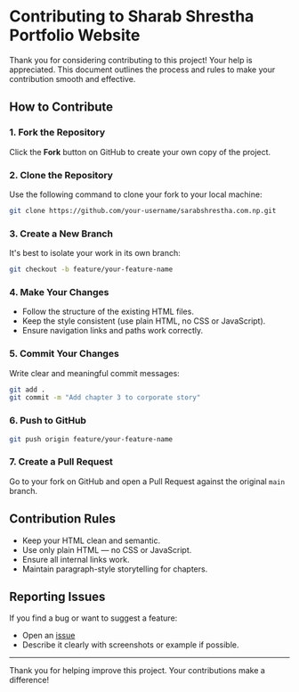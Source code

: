 # Contributing to Sharab Shrestha Portfolio Website

Thank you for considering contributing to this project! Your help is appreciated. This document outlines the process and rules to make your contribution smooth and effective.

## How to Contribute

### 1. Fork the Repository

Click the **Fork** button on GitHub to create your own copy of the project.

### 2. Clone the Repository

Use the following command to clone your fork to your local machine:

```bash
git clone https://github.com/your-username/sarabshrestha.com.np.git
````

### 3. Create a New Branch

It's best to isolate your work in its own branch:

```bash
git checkout -b feature/your-feature-name
```

### 4. Make Your Changes

* Follow the structure of the existing HTML files.
* Keep the style consistent (use plain HTML, no CSS or JavaScript).
* Ensure navigation links and paths work correctly.

### 5. Commit Your Changes

Write clear and meaningful commit messages:

```bash
git add .
git commit -m "Add chapter 3 to corporate story"
```

### 6. Push to GitHub

```bash
git push origin feature/your-feature-name
```

### 7. Create a Pull Request

Go to your fork on GitHub and open a Pull Request against the original `main` branch.

## Contribution Rules

* Keep your HTML clean and semantic.
* Use only plain HTML — no CSS or JavaScript.
* Ensure all internal links work.
* Maintain paragraph-style storytelling for chapters.

## Reporting Issues

If you find a bug or want to suggest a feature:

* Open an [issue](https://github.com/your-username/sarabshrestha.com.np/issues)
* Describe it clearly with screenshots or example if possible.

---

Thank you for helping improve this project. Your contributions make a difference!